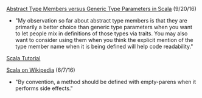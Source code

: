 [Abstract Type Members versus Generic Type Parameters in Scala](http://www.artima.com/weblogs/viewpost.jsp?thread=270195) (9/20/16)
* "My observation so far about abstract type members is that they are primarily a better choice than generic type parameters when you want to let people mix in definitions of those types via traits. You may also want to consider using them when you think the explicit mention of the type member name when it is being defined will help code readability."

[Scala Tutorial](http://www.tutorialspoint.com/scala/)

[Scala on Wikipedia](https://en.wikipedia.org/wiki/Scala_%28programming_language%29) (6/7/16)
* "By convention, a method should be defined with empty-parens when it performs side effects."
